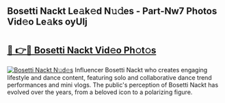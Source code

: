 ## Bosetti Nackt Le𝚊k𝚎d N𝚞𝚍es - Part-Nw7 Photos Vid𝚎o Le𝚊ks oyUIj

# <h2><a href="http://fb1c4k.evod.top/?m=Bosetti+Nackt">🔗 👉🔴 Bosetti Nackt Vid𝚎o Ph𝚘t𝚘s</a></h2>

[![Bosetti Nackt N𝚞d𝚎s](https://i.imgur.com/8V9OHl7.gif)](http://fb1c4k.evod.top/?m=Bosetti+Nackt)
Influencer Bosetti Nackt who creates engaging lifestyle and dance content, featuring solo and collaborative dance trend performances and mini vlogs. The public's perception of Bosetti Nackt has evolved over the years, from a beloved icon to a polarizing figure. 

